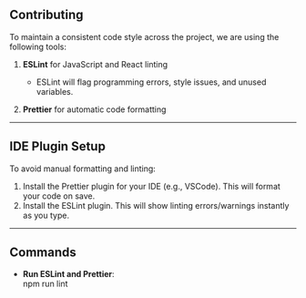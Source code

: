 ## Contributing

To maintain a consistent code style across the project, we are using the following tools:

1. **ESLint** for JavaScript and React linting

   - ESLint will flag programming errors, style issues, and unused variables.

2. **Prettier** for automatic code formatting

---

## IDE Plugin Setup

To avoid manual formatting and linting:

1. Install the Prettier plugin for your IDE (e.g., VSCode). This will format your code on save.
2. Install the ESLint plugin. This will show linting errors/warnings instantly as you type.

---

## Commands

- **Run ESLint and Prettier**:  
  npm run lint

